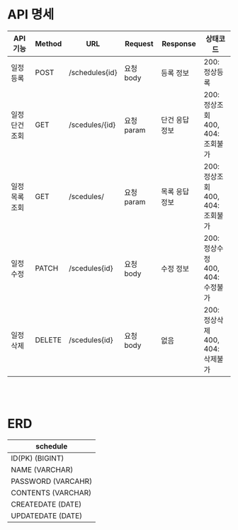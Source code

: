 # API 명세

|API기능|Method|URL|Request|Response|상태코드|
|------|---|---|---|---|---|
|일정 등록|POST|/schedules{id}|요청 body|등록 정보|200: 정상등록|
|일정 단건 조회|GET|/scedules/{id}|요청 param|단건 응답 정보|200: 정상조회 </br>400, 404: 조회불가|
|일정 목록 조회|GET|/scedules/|요청 param|목록 응답 정보|200: 정상조회</br>400, 404: 조회불가|
|일정 수정|PATCH|/scedules{id}|요청 body|수정 정보|200: 정상수정</br>400, 404: 수정불가|
|일정 삭제|DELETE|/scedules{id}|요청 body|없음|200: 정상삭제</br>400, 404: 삭제불가|

</br></br>

# ERD

| schedule          |
|-------------------|
| ID(PK) (BIGINT)   |
| NAME (VARCHAR)    |
| PASSWORD (VARCAHR) |
| CONTENTS (VARCHAR) |
| CREATEDATE (DATE) |
| UPDATEDATE (DATE) |
